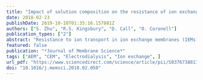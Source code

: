```yaml
---
title: "Impact of solution composition on the resistance of ion exchange membranes"
date: 2018-02-23
publishDate: 2019-10-10T01:35:16.157881Z
authors: ["S. Zhu", "R.S. Kingsbury", "D. Call", "O. Coronell"]
publication_types: ["2"]
abstract: "Resistance to ion transport in ion exchange membranes (IEMs) is detrimental to the performance of IEM-based processes. In this work we measured the resistance of representative IEMs, i.e. one cation (CEM) and one anion (AEM) exchange membrane, in 15 single-salt solutions using electrochemical impedance spectroscopy. Resistance was sensitive to solute identity only in the case of the CEM for which it depended on the counter-ion identity; the resistance of the CEM was mostly insensitive to the co-ion identity, and the resistance of the AEM was mostly insensitive to both the counter-ion and co-ion identity. For all solutes, membrane resistance decreased sharply with increasing solution concentration below 0.1 M, and remained approximately constant above 0.1 M. An empirical mathematical model comprising a concentration-dependent term and a concentration-independent term successfully described membrane resistance as a function of solution concentration. The model builds on that previously proposed by Galama et al. (JMS 467 (2014), 279–291). We found that for both membranes, the concentration-dependent and concentration-independent terms of the resistance increased with increasing counter-ion hydration free energy. This was rationalized as the energy barrier to counter-ions having to shed/reorient water molecules of hydration, due to steric effects, when permeating the membranes. Also for both membranes, the concentration-dependent term of the resistance generally had a non-linear relationship with salt concentration. This result suggests that the concentration-dependent term is not attributable to bulk solution, and that there is a degree of randomness to the interconnectedness between the different membrane regions that contribute to ionic resistance. Our findings improve the understanding of the relationships between electrolyte properties and IEM resistance, and provide tools for assessing IEM resistance. This improved understanding is critical to establishing a complete IEM resistance theory and to evaluating new applications for IEMs."
featured: false
publication: "*Journal of Membrane Science*"
tags: ["AEM", "CEM", "Electrodialysis", "Ion exchange", ]
url_pdf: "https://www.sciencedirect.com/science/article/pii/S0376738817332039?via%3Dihub"
doi: "10.1016/j.memsci.2018.02.050"
---
```


